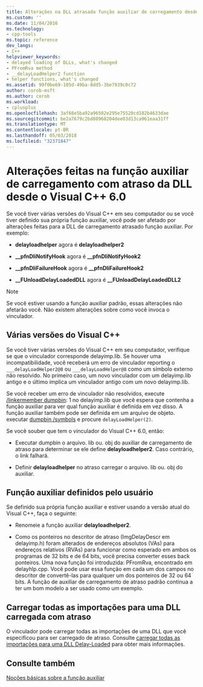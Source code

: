 ```yaml
---
title: Alterações na DLL atrasada função auxiliar de carregamento desde o Visual C++ 6.0 | Microsoft Docs
ms.custom: ''
ms.date: 11/04/2016
ms.technology:
- cpp-tools
ms.topic: reference
dev_langs:
- C++
helpviewer_keywords:
- delayed loading of DLLs, what's changed
- PFromRva method
- __delayLoadHelper2 function
- helper functions, what's changed
ms.assetid: 99f0be69-105d-49ba-8dd5-3be7939c0c72
author: corob-msft
ms.author: corob
ms.workload:
- cplusplus
ms.openlocfilehash: 3af68e5ba92a96502e295e75520cd182b4633dae
ms.sourcegitcommit: be2a7679c2bd80968204dee03d13ca961eaa31ff
ms.translationtype: MT
ms.contentlocale: pt-BR
ms.lasthandoff: 05/03/2018
ms.locfileid: "32371847"
---
```

# <a name="changes-in-the-dll-delayed-loading-helper-function-since-visual-c-60"></a>Alterações feitas na função auxiliar de carregamento com atraso da DLL desde o Visual C++ 6.0
Se você tiver várias versões do Visual C++ em seu computador ou se você tiver definido sua própria função auxiliar, você pode ser afetado por alterações feitas para a DLL de carregamento atrasado função auxiliar. Por exemplo:  
  
-   **delayloadhelper** agora é **delayloadhelper2**  
  
-   **__pfnDliNotifyHook** agora é **__pfnDliNotifyHook2**  
  
-   **__pfnDliFailureHook** agora é **__pfnDliFailureHook2**  
  
-   **__FUnloadDelayLoadedDLL** agora é **__FUnloadDelayLoadedDLL2**  
  
> [!NOTE]
>  Se você estiver usando a função auxiliar padrão, essas alterações não afetarão você. Não existem alterações sobre como você invoca o vinculador.  
  
## <a name="multiple-versions-of-visual-c"></a>Várias versões do Visual C++  
 Se você tiver várias versões do Visual C++ em seu computador, verifique se que o vinculador corresponde delayimp.lib. Se houver uma incompatibilidade, você receberá um erro de vinculador reporting o `___delayLoadHelper2@8` ou `___delayLoadHelper@8` como um símbolo externo não resolvido. No primeiro caso, um novo vinculador com um delayimp.lib antigo e o último implica um vinculador antigo com um novo delayimp.lib.  
  
 Se você receber um erro de vinculador não resolvidos, execute [/linkermember dumpbin](../../build/reference/linkermember.md): 1 no delayimp.lib que você espera que contenha a função auxiliar para ver qual função auxiliar é definida em vez disso. A função auxiliar também pode ser definida em um arquivo de objeto. executar [dumpbin /symbols](../../build/reference/symbols.md) e procure `delayLoadHelper(2)`.  
  
 Se você souber que tem o vinculador do Visual C++ 6.0, então:  
  
-   Executar dumpbin o arquivo. lib ou. obj do auxiliar de carregamento de atraso para determinar se ele define **delayloadhelper2**. Caso contrário, o link falhará.  
  
-   Definir **delayloadhelper** no atraso carregar o arquivo. lib ou. obj do auxiliar.  
  
## <a name="user-defined-helper-function"></a>Função auxiliar definidos pelo usuário  
 Se definido sua própria função auxiliar e estiver usando a versão atual do Visual C++, faça o seguinte:  
  
-   Renomeie a função auxiliar **delayloadhelper2**.  
  
-   Como os ponteiros no descritor de atraso (ImgDelayDescr em delayimp.h) foram alterados de endereços absolutos (VAs) para endereços relativos (RVAs) para funcionar como esperado em ambos os programas de 32 bits e de 64 bits, você precisa converter esses back ponteiros. Uma nova função foi introduzida: PFromRva, encontrado em delayhlp.cpp. Você pode usar essa função em cada um dos campos no descritor de convertê-las para qualquer um dos ponteiros de 32 ou 64 bits. A função de auxiliar de carregamento de atraso padrão continua a ter um bom modelo a ser usado como um exemplo.  
  
## <a name="load-all-imports-for-a-delay-loaded-dll"></a>Carregar todas as importações para uma DLL carregada com atraso  
 O vinculador pode carregar todas as importações de uma DLL que você especificou para ser carregado de atraso. Consulte [carregar todas as importações para uma DLL Delay-Loaded](../../build/reference/loading-all-imports-for-a-delay-loaded-dll.md) para obter mais informações.  
  
## <a name="see-also"></a>Consulte também  
 [Noções básicas sobre a função auxiliar](understanding-the-helper-function.md)